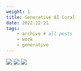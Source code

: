 ```yaml
---
weight: 1
title: Generative AI Coral
date: 2022-12-21
tags:
    - archive # all posts
    - work
    - generative
---
```


![](https://live.staticflickr.com/65535/53400196990_de8c20abfb_b_d.jpg)
![](https://live.staticflickr.com/65535/53399766611_117dfe3650_b_d.jpg)
![](https://live.staticflickr.com/65535/53399954713_1ddbbf0711_b_d.jpg)